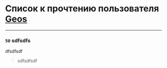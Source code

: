 # Список к прочтению пользователя [Geos](https://www.facebook.com/app_scoped_user_id/100000534663351/)
---

### `50` sdfsdfs
dfsdfsdf
> sdfsdfsdf

